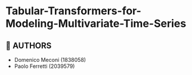 # Tabular-Transformers-for-Modeling-Multivariate-Time-Series

## 📝 AUTHORS
- Domenico Meconi (1838058)
- Paolo Ferretti (2039579)
